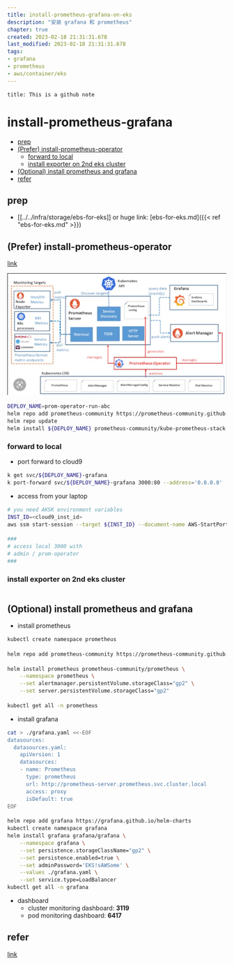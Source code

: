 ```yaml
---
title: install-prometheus-grafana-on-eks
description: "安装 grafana 和 prometheus"
chapter: true
created: 2023-02-18 21:31:31.678
last_modified: 2023-02-18 21:31:31.678
tags: 
- grafana 
- prometheus 
- aws/container/eks 
---
```


```ad-attention
title: This is a github note

```

# install-prometheus-grafana

- [prep](#prep)
- [(Prefer) install-prometheus-operator](#prefer-install-prometheus-operator)
	- [forward to local](#forward-to-local)
	- [install exporter on 2nd eks cluster](#install-exporter-on-2nd-eks-cluster)
- [(Optional) install prometheus and grafana](#optional-install-prometheus-and-grafana)
- [refer](#refer)


## prep

- [[../../infra/storage/ebs-for-eks]]  or huge link: [ebs-for-eks.md]({{< ref "ebs-for-eks.md" >}}) 

## (Prefer) install-prometheus-operator
[link](https://blog.devgenius.io/step-by-step-guide-to-setting-up-prometheus-operator-in-your-kubernetes-cluster-7167a8228877)

![install-prometheus-grafana-png-1.png](install-prometheus-grafana-png-1.png)

```sh
DEPLOY_NAME=prom-operator-run-abc
helm repo add prometheus-community https://prometheus-community.github.io/helm-charts
helm repo update
helm install ${DEPLOY_NAME} prometheus-community/kube-prometheus-stack

```

### forward to local
- port forward to cloud9
```sh
k get svc/${DEPLOY_NAME}-grafana
k port-forward svc/${DEPLOY_NAME}-grafana 3000:80 --address='0.0.0.0'

```
- access from your laptop
```sh
# you need AKSK environment variables
INST_ID=<cloud9_inst_id>
aws ssm start-session --target ${INST_ID} --document-name AWS-StartPortForwardingSession --parameters '{"localPortNumber":["3000"],"portNumber":["3000"]}'

###
# access local 3000 with 
# admin / prom-operator
###

```

### install exporter on 2nd eks cluster
```sh

```


## (Optional) install prometheus and grafana

- install prometheus
```sh
kubectl create namespace prometheus

helm repo add prometheus-community https://prometheus-community.github.io/helm-charts

helm install prometheus prometheus-community/prometheus \
    --namespace prometheus \
    --set alertmanager.persistentVolume.storageClass="gp2" \
    --set server.persistentVolume.storageClass="gp2"

kubectl get all -n prometheus

```

- install grafana
```sh
cat > ./grafana.yaml <<-EOF
datasources:
  datasources.yaml:
    apiVersion: 1
    datasources:
    - name: Prometheus
      type: prometheus
      url: http://prometheus-server.prometheus.svc.cluster.local
      access: proxy
      isDefault: true
EOF

helm repo add grafana https://grafana.github.io/helm-charts
kubectl create namespace grafana
helm install grafana grafana/grafana \
    --namespace grafana \
    --set persistence.storageClassName="gp2" \
    --set persistence.enabled=true \
    --set adminPassword='EKS!sAWSome' \
    --values ./grafana.yaml \
    --set service.type=LoadBalancer
kubectl get all -n grafana

```

- dashboard
	- cluster monitoring dashboard: **3119**
	- pod monitoring dashboard: **6417**


## refer
[link](https://archive.eksworkshop.com/intermediate/240_monitoring/prereqs/) 



